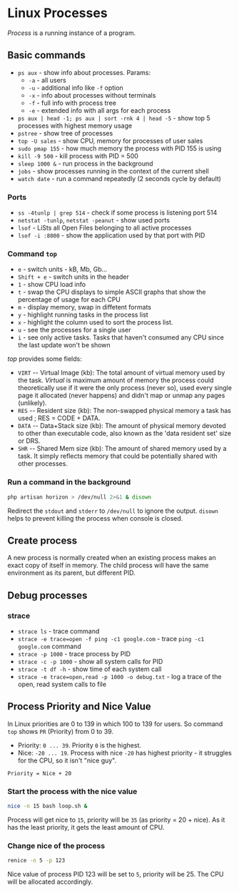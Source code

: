 # Linux Processes

*Process* is a running instance of a program.

## Basic commands

- `ps aux` - show info about processes. Params:
  * `-a` - all users
  * `-u` - additional info like `-f` option
  * `-x` - info about processes without terminals
  * `-f` - full info with process tree
  * `-e` - extended info with all args for each process
- `ps aux | head -1; ps aux | sort -rnk 4 | head -5` - show top 5 processes with highest memory usage
- `pstree` - show tree of processes
- `top -U sales` - show CPU, memory for processes of user sales
- `sudo pmap 155` - how much memory the process with PID 155 is using
- `kill -9 500` - kill process with PID = 500
- `sleep 1000 &` - run process in the background
- `jobs` - show processes running in the context of the current shell
- `watch date` - run a command repeatedly (2 seconds cycle by default)

### Ports

- `ss -4tunlp | grep 514` - check if some process is listening port 514
- `netstat -tunlp`, `netstat -peanut` - show used ports
- `lsof` - LiSts all Open Files belonging to all active processes
- `lsof -i :8000` - show the application used by that port with PID

### Command `top`

- `e` - switch units - kB, Mb, Gb...
- `Shift + e` - switch units in the header
- `1` - show CPU load info
- `t` - swap the CPU displays to simple ASCII graphs that show the percentage of usage for each CPU
- `m` - display memory, swap in diffetent formats
- `y` - highlight running tasks in the process list
- `x` - highlight the column used to sort the process list.
- `u` - see the processes for a single user
- `i` - see only active tasks. Tasks that haven't consumed any CPU since the last update won't be shown

*top* provides some fields:

- `VIRT` -- Virtual Image (kb): The total amount of virtual memory used by the task. *Virtual* is maximum amount of memory the process could theoretically use if it were the only process (never so), used every single page it allocated (never happens) and didn't map or unmap any pages (unlikely).
- `RES` -- Resident size (kb): The non-swapped physical memory a task has used ; RES = CODE + DATA.
- `DATA` -- Data+Stack size (kb): The amount of physical memory devoted to other than executable code, also known as the 'data resident set' size or DRS.
- `SHR` -- Shared Mem size (kb): The amount of shared memory used by a task. It simply reflects memory that could be potentially shared with other processes.

### Run a command in the background

```bash
php artisan horizon > /dev/null 2>&1 & disown
```

Redirect the `stdout` and `stderr` to `/dev/null` to ignore the output. `disown` helps to prevent killing the process when console is closed.

## Create process

A new process is normally created when an existing process makes an exact copy of itself in memory. 
The child process will have the same environment as its parent, but different PID.

## Debug processes

### strace

- `strace ls` - trace command
- `strace -e trace=open -f ping -c1 google.com` - trace `ping -c1 google.com` command
- `strace -p 1000` - trace process by PID
- `strace -c -p 1000` - show all system calls for PID
- `strace -t df -h` - show time of each system call
- `strace -e trace=open,read -p 1000 -o debug.txt` -  log a trace of the open, read system calls to file

## Process Priority and Nice Value

In Linux priorities are 0 to 139 in which 100 to 139 for users. So command `top` shows `PR` (Priority) from 0 to 39.

- Priority: `0 ... 39`. Priority `0` is the highest.
- Nice: `-20 ... 19`. Process with nice `-20` has highest priority - it struggles for the CPU, so it isn't "nice guy".

```
Priority = Nice + 20
```

### Start the process with the nice value

```bash
nice -n 15 bash loop.sh &
```

Process will get nice to `15`, priority will be `35` (as priority = 20 + nice). 
As it has the least priority, it gets the least amount of CPU.

### Change nice of the process

```bash
renice -n 5 -p 123
```
Nice value of process PID 123 will be set to `5`, priority will be 25. The CPU will be allocated accordingly.

